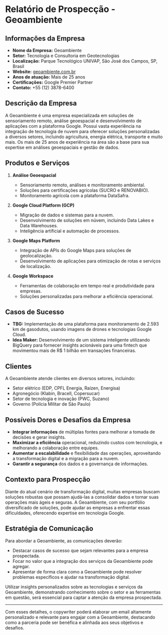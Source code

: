 # Relatório de Prospecção - Geoambiente

## Informações da Empresa
- **Nome da Empresa:** Geoambiente
- **Setor:** Tecnologia e Consultoria em Geotecnologias
- **Localização:** Parque Tecnológico UNIVAP, São José dos Campos, SP, Brasil
- **Website:** [geoambiente.com.br](http://www.geoambiente.com.br)
- **Anos de atuação:** Mais de 25 anos
- **Certificações:** Google Premier Partner
- **Contato:** +55 (12) 3878-6400

## Descrição da Empresa
A Geoambiente é uma empresa especializada em soluções de sensoriamento remoto, análise geoespacial e desenvolvimento de aplicações com a plataforma Google. Possui vasta experiência na integração de tecnologia de nuvem para oferecer soluções personalizadas a diversos setores, incluindo agricultura, energia elétrica, transporte e muito mais. Os mais de 25 anos de experiência na área são a base para sua expertise em análises geoespaciais e gestão de dados.

## Produtos e Serviços
1. **Análise Geoespacial**
   - Sensoriamento remoto, análises e monitoramento ambiental.
   - Soluções para certificações agrícolas (SUCRO e RENOVABIO).
   - Monitoramento agrícola com a plataforma DataSafra.

2. **Google Cloud Platform (GCP)**
   - Migração de dados e sistemas para a nuvem.
   - Desenvolvimento de soluções em núvem, incluindo Data Lakes e Data Warehouses.
   - Inteligência artificial e automação de processos.

3. **Google Maps Platform**
   - Integração de APIs do Google Maps para soluções de geolocalização.
   - Desenvolvimento de aplicações para otimização de rotas e serviços de localização.

4. **Google Workspace**
   - Ferramentas de colaboração em tempo real e produtividade para empresas.
   - Soluções personalizadas para melhorar a eficiência operacional.

## Casos de Sucesso
- **TBG:** Implementação de uma plataforma para monitoramento de 2.593 km de gasodutos, usando imagens de drones e tecnologias Google Cloud.
- **Idea Maker:** Desenvolvimento de um sistema inteligente utilizando BigQuery para fornecer insights acionáveis para uma fintech que movimentou mais de R$ 1 bilhão em transações financeiras.

## Clientes
A Geoambiente atende clientes em diversos setores, incluindo:
- Setor elétrico (EDP, CPFL Energia, Raízen, Energisa)
- Agronegócio (Klabin, Bracell, Copersucar)
- Setor de tecnologia e inovação (PWC, Suzano)
- Governo (Polícia Militar de São Paulo)

## Possíveis Dores e Desafios da Empresa
- **Integrar informações** de múltiplas fontes para melhorar a tomada de decisões e gerar insights.
- **Maximizar a eficiência** operacional, reduzindo custos com tecnologia, e melhorando a colaboração entre equipes.
- **Aumentar a escalabilidade** e flexibilidade das operações, aproveitando a transformação digital e a migração para a nuvem.
- **Garantir a segurança** dos dados e a governança de informações.

## Contexto para Prospecção
Diante do atual cenário de transformação digital, muitas empresas buscam soluções robustas que possam ajudá-las a consolidar dados e tornar suas operações mais ágeis e seguras. A Geoambiente, com seu portfólio diversificado de soluções, pode ajudar as empresas a enfrentar essas dificuldades, oferecendo expertise em tecnologia Google.

## Estratégia de Comunicação
Para abordar a Geoambiente, as comunicações deverão:
- Destacar casos de sucesso que sejam relevantes para a empresa prospectada.
- Focar no valor que a integração dos serviços da Geoambiente pode agregar.
- Apresentar de forma clara como a Geoambiente pode resolver problemas específicos e ajudar na transformação digital.

Utilizar insights personalizados sobre as tecnologias e serviços da Geoambiente, demonstrando conhecimento sobre o setor e as ferramentas em questão, será essencial para captar a atenção da empresa prospectada. 

---

Com esses detalhes, o copywriter poderá elaborar um email altamente personalizado e relevante para engajar com a Geoambiente, destacando como a parceria pode ser benéfica e alinhada aos seus objetivos e desafios.